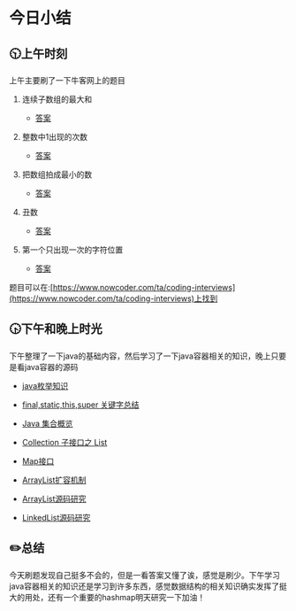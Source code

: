 # 今日小结

## :clock1030:上午时刻

上午主要刷了一下牛客网上的题目

1. 连续子数组的最大和
   
   * [答案](https://github.com/zhou-ning/LeetCode/blob/master/niuke/FindGreatestSumOfSubArray.java)
2. 整数中1出现的次数
   
   * [答案](https://github.com/zhou-ning/LeetCode/blob/master/niuke/NumberOf1Between1AndN_Solution.java)
3. 把数组拍成最小的数
   
   * [答案](https://github.com/zhou-ning/LeetCode/blob/master/niuke/PrintMinNumber.java)
4. 丑数
   
   * [答案](https://github.com/zhou-ning/LeetCode/blob/master/niuke/GetUglyNumber_Solution.java)
5. 第一个只出现一次的字符位置
   
   * [答案](https://github.com/zhou-ning/LeetCode/blob/master/niuke/FirstNotRepeatingChar.java)
   
   

题目可以在:[https://www.nowcoder.com/ta/coding-interviews](https://www.nowcoder.com/ta/coding-interviews)上找到

## :clock430:下午和晚上时光

下午整理了一下java的基础内容，然后学习了一下java容器相关的知识，晚上只要是看java容器的源码

* [java枚举知识](https://www.cnblogs.com/zhou-ning/articles/13190702.html)

* [final,static,this,super 关键字总结](https://www.cnblogs.com/zhou-ning/articles/13190695.html)

* [Java 集合概览](https://www.cnblogs.com/zhou-ning/articles/13190691.html)

* [Collection 子接口之 List](https://www.cnblogs.com/zhou-ning/articles/13190680.html)

* [Map接口](https://www.cnblogs.com/zhou-ning/articles/13190667.html)

* [ArrayList扩容机制](https://www.cnblogs.com/zhou-ning/articles/13190655.html)

* [ArrayList源码研究](https://www.cnblogs.com/zhou-ning/articles/13190642.html)

* [LinkedList源码研究](https://www.cnblogs.com/zhou-ning/articles/13190637.html)




## :pencil2:总结

今天刷题发现自己挺多不会的，但是一看答案又懂了诶，感觉是刷少。下午学习java容器相关的知识还是学习到许多东西，感觉数据结构的相关知识确实发挥了挺大的用处，还有一个重要的hashmap明天研究一下加油！